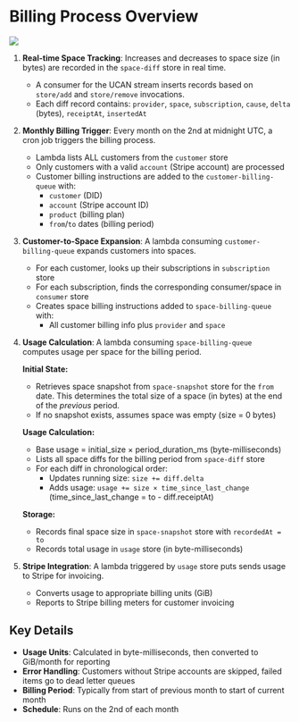 # Billing Process Overview

![](https://bafybeidagb3uf7knoogoenbtdgez7otyjxpkjbselofywfa4sdegednyfi.ipfs.w3s.link/billing.png)


1. **Real-time Space Tracking**: Increases and decreases to space size (in bytes) are recorded in the `space-diff` store in real time.
   * A consumer for the UCAN stream inserts records based on `store/add` and `store/remove` invocations.
   * Each diff record contains: `provider`, `space`, `subscription`, `cause`, `delta` (bytes), `receiptAt`, `insertedAt`

2. **Monthly Billing Trigger**: Every month on the 2nd at midnight UTC, a cron job triggers the billing process.
   * Lambda lists ALL customers from the `customer` store
   * Only customers with a valid `account` (Stripe account) are processed
   * Customer billing instructions are added to the `customer-billing-queue` with:
     - `customer` (DID)
     - `account` (Stripe account ID) 
     - `product` (billing plan)
     - `from`/`to` dates (billing period)

3. **Customer-to-Space Expansion**: A lambda consuming `customer-billing-queue` expands customers into spaces.
   * For each customer, looks up their subscriptions in `subscription` store
   * For each subscription, finds the corresponding consumer/space in `consumer` store
   * Creates space billing instructions added to `space-billing-queue` with:
     - All customer billing info plus `provider` and `space`

4. **Usage Calculation**: A lambda consuming `space-billing-queue` computes usage per space for the billing period.
   
   **Initial State:**
   * Retrieves space snapshot from `space-snapshot` store for the `from` date. This determines the total size of a space (in bytes) at the end of the _previous_ period.
   * If no snapshot exists, assumes space was empty (size = 0 bytes)
   
   **Usage Calculation:**
   * Base usage = initial_size × period_duration_ms (byte-milliseconds)
   * Lists all space diffs for the billing period from `space-diff` store
   * For each diff in chronological order:
     - Updates running size: `size += diff.delta`
     - Adds usage: `usage += size × time_since_last_change` (time_since_last_change = to - diff.receiptAt)
   
   **Storage:**
   * Records final space size in `space-snapshot` store with `recordedAt = to`
   * Records total usage in `usage` store (in byte-milliseconds)

5. **Stripe Integration**: A lambda triggered by `usage` store puts sends usage to Stripe for invoicing.
   * Converts usage to appropriate billing units (GiB)
   * Reports to Stripe billing meters for customer invoicing

## Key Details

- **Usage Units**: Calculated in byte-milliseconds, then converted to GiB/month for reporting
- **Error Handling**: Customers without Stripe accounts are skipped, failed items go to dead letter queues
- **Billing Period**: Typically from start of previous month to start of current month
- **Schedule**: Runs on the 2nd of each month